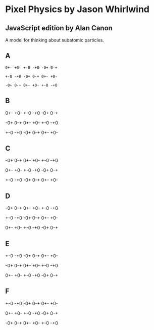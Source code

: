 # Pixel Physics by Jason Whirlwind

## JavaScript edition by Alan Canon

A model for thinking about subatomic particles.

## A

    0+- +0- +-0 -+0 -0+ 0-+

    +-0 -+0 -0+ 0-+ 0+- +0-

    -0+ 0-+ 0+- +0- +-0 -+0

## B

0+- +0- +-0 -+0 -0+ 0-+

-0+ 0-+ 0+- +0- +-0 -+0

+-0 -+0 -0+ 0-+ 0+- +0-

## C

-0+ 0-+ 0+- +0- +-0 -+0

0+- +0- +-0 -+0 -0+ 0-+

+-0 -+0 -0+ 0-+ 0+- +0-

## D

-0+ 0-+ 0+- +0- +-0 -+0

+-0 -+0 -0+ 0-+ 0+- +0-

0+- +0- +-0 -+0 -0+ 0-+

## E

+-0 -+0 -0+ 0-+ 0+- +0-

-0+ 0-+ 0+- +0- +-0 -+0

0+- +0- +-0 -+0 -0+ 0-+

## F

+-0 -+0 -0+ 0-+ 0+- +0-

0+- +0- +-0 -+0 -0+ 0-+

-0+ 0-+ 0+- +0- +-0 -+0
